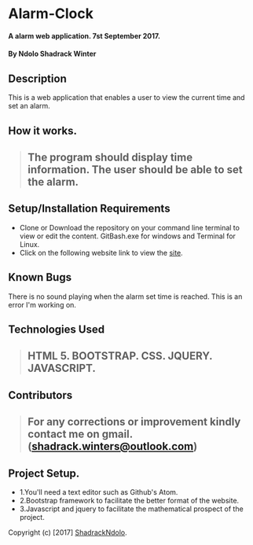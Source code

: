 # Alarm-Clock

#### A alarm web application. 7st September 2017.

#### By **Ndolo Shadrack Winter**

## Description
This is a web application that enables a user to view the current time and set an alarm.

## How it works.
>The program should display time information.
>The user should be able to set the alarm.
>--
## Setup/Installation Requirements

* Clone or Download the repository on your command line terminal to view or edit the content. GitBash.exe for windows and Terminal for Linux.
* Click on the following website link to view the [site](https://shadrackndolo.github.io/Weather-Channel/).


## Known Bugs

There is no sound playing when the alarm set time is reached. This is an error I'm working on.

## Technologies Used

>HTML 5.
>BOOTSTRAP.
>CSS.
>JQUERY.
>JAVASCRIPT.
>--
## Contributors
>For any corrections or improvement kindly contact me on gmail.(shadrack.winters@outlook.com)
>--
## Project Setup.
* 1.You'll need a text editor such as Github's Atom. 
* 2.Bootstrap framework to facilitate the better format of the website. 
* 3.Javascript and jquery to facilitate the mathematical prospect of the project.

Copyright (c) [2017] [ShadrackNdolo](https://ShadrackNdolo.github.io/).

